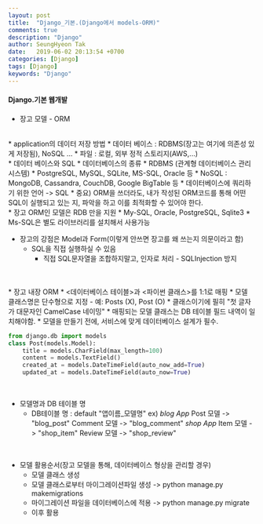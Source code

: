 ```yaml
---
layout: post
title:  "Django_기본.(Django에서 models-ORM)"
comments: true
description: "Django"
author: SeungHyeon Tak
date:   2019-06-02 20:13:54 +0700
categories: [Django]
tags: [Django]
keywords: "Django"
---
```

#### Django.기본 웹개발

* 장고 모델 - ORM
<br>
* application의 데이터 저장 방법
  * 데이터 베이스 : RDBMS(장고는 여기에 의존성 있게 저장됨), NoSQL ...
  * 파일 : 로컬, 외부 정적 스토리지(AWS,...)
<br>
* 데이터 베이스와 SQL
  * 데이터베이스의 종류
  * RDBMS (관계형 데이터베이스 관리 시스템)
  *  PostgreSQL, MySQL, SQLite, MS-SQL, Oracle 등
  *  NoSQL : MongoDB, Cassandra, CouchDB, Google BigTable 등
  *  데이터베이스에 쿼리하기 위한 언어 -> SQL
  *  중요) ORM을 쓰더라도, 내가 작성된 ORM코드를 통해 어떤 SQL이 실행되고 있는 지, 파악을 하고 이를 최적화할 수 있어야 한다.
<br>
* 장고 ORM인 모델은 RDB 만을 지원
  * My-SQL, Oracle, PostgreSQL, Sqlite3
  * Ms-SQL은 별도 라이브러리를 설치해서 사용가능

* 장고의 강점은 Model과 Form(이렇게 안쓰면 장고를 왜 쓰는지 의문이라고 함)
  * SQL을 직접 실행하실 수 있음
    * 직접 SQL문자열을 조합하지말고, 인자로 처리 - SQLInjection 방지
<br>
<br>
* 장고 내장 ORM
  * <데이터베이스 테이블>과 <파이썬 클래스>를 1:1로 매핑
  * 모델 클래스명은 단수형으로 지정 - 예: Posts (X), Post (O)
    * 클래스이기에 필히 "첫 글자가 대문자인 CamelCase 네이밍"
  * 매핑되는 모델 클래스는 DB 테이블 필드 내역이 일치해야함.
  * 모델을 만들기 전에, 서비스에 맞게 데이터베이스 설계가 필수.

```python
from django.db import models
class Post(models.Model):
    title = models.CharField(max_length=100)
    content = models.TextField()
    created_at = models.DateTimeField(auto_now_add=True)
    updated_at = models.DateTimeField(auto_now=True)
```
<br>

* 모델명과 DB 테이블 명
  * DB테이블 명 : default "앱이름_모델명"
  ex) *blog App*
    Post 모델 -> "blog_post"
    Comment 모델 -> "blog_comment"
    *shop App*
    Item 모델 -> "shop_item"
    Review 모델 -> "shop_review"
<br>

* 모델 활용순서(장고 모델을 통해, 데이터베이스 형상을 관리할 경우)
  * 모델 클래스 생성
  * 모델 클래스로부터 마이그레이션파일 생성 -> python manage.py makemigrations
  * 마이그레이션 파일을 데이터베이스에 적용 -> python manage.py migrate
  * 이후 활용

    
